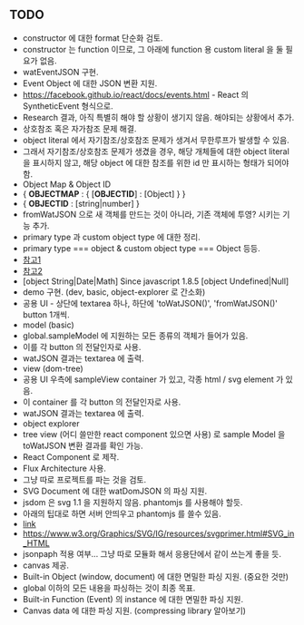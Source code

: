 ## TODO
* constructor 에 대한 format 단순화 검토.
 * constructor 는 function 이므로, 그 아래에 function 용 custom literal 을 둘 필요가 없음.
* watEventJSON 구현.
 * Event Object 에 대한 JSON 변환 지원.
  * https://facebook.github.io/react/docs/events.html - React 의 SyntheticEvent 형식으로.
  * Research 결과, 아직 특별히 해야 할 상황이 생기지 않음. 해야되는 상황에서 추가.
* 상호참조 혹은 자가참조 문제 해결.
 * object literal 에서 자기참조/상호참조 문제가 생겨서 무한루프가 발생할 수 있음.
 * 그래서 자기참조/상호참조 문제가 생겼을 경우, 해당 개체들에 대한 object literal 을 표시하지 않고, 해당 object 에 대한 참조를 위한 id 만 표시하는 형태가 되어야 함.
 * Object Map & Object ID
  * { __OBJECTMAP__ : { [__OBJECTID__] : [Object] } }
  * { __OBJECTID__ : [string|number] }
* fromWatJSON 으로 새 객체를 만드는 것이 아니라, 기존 객체에 투영? 시키는 기능 추가.
* primary type 과 custom object type 에 대한 정리.
 * primary type === object & custom object type === Object 등등.
 * [참고1](https://developer.mozilla.org/ko/docs/Web/JavaScript/Reference/Global_Objects/Object/toString)
 * [참고2](http://javascript.crockford.com/remedial.html)
 * [object String|Date|Math] Since javascript 1.8.5 [object Undefined|Null]
* demo 구현. (dev, basic, object-explorer 로 간소화)
 * 공용 UI - 상단에 textarea 하나, 하단에 'toWatJSON()', 'fromWatJSON()' button 1개씩.
 * model (basic)
  * global.sampleModel 에 지원하는 모든 종류의 객체가 들어가 있음.
  * 이를 각 button 의 전달인자로 사용.
  * watJSON 결과는 textarea 에 출력.
 * view (dom-tree)
  * 공용 UI 우측에 sampleView container 가 있고, 각종 html / svg element 가 있음.
  * 이 container 를 각 button 의 전달인자로 사용.
  * watJSON 결과는 textarea 에 출력.
 * object explorer
  * tree view (어디 쓸만한 react component 있으면 사용) 로 sample Model 을 toWatJSON 변환 결과를 확인 가능.
  * React Component 로 제작.
  * Flux Architecture 사용.
  * 그냥 따로 프로젝트를 파는 것을 검토.
* SVG Document 에 대한 watDomJSON 의 파싱 지원.
 * jsdom 은 svg 1.1 을 지원하지 않음. phantomjs 를 사용해야 할듯.
  * 아래의 팁대로 하면 서버 안띄우고 phantomjs 를 쓸수 있음.
  * [link](http://stackoverflow.com/questions/11744089/phantomjs-create-page-from-string)
 * https://www.w3.org/Graphics/SVG/IG/resources/svgprimer.html#SVG_in_HTML
* jsonpaph 적용 여부... 그냥 따로 모듈화 해서 응용단에서 같이 쓰는게 좋을 듯.
* canvas 제공.
* Built-in Object (window, document) 에 대한 면밀한 파싱 지원. (중요한 것만)
 * global 이하의 모든 내용을 파싱하는 것이 최종 목표. 
* Built-in Function (Event) 의 instance 에 대한 면밀한 파싱 지원.
* Canvas data 에 대한 파싱 지원. (compressing library 알아보기)
